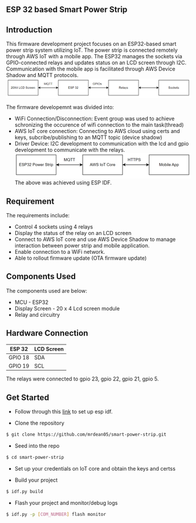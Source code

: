 <h2> ESP 32 based Smart Power Strip <h2>

## Introduction
This firmware development project focuses on an ESP32-based smart power strip system utilizing IoT. The power strip is connected remotely through AWS IoT with a mobile app. The ESP32 manages the sockets via GPIO-connected relays and updates status on an LCD screen through I2C. Communication with the mobile app is facilitated through AWS Device Shadow and MQTT protocols.
![local.conf file](image.png)

The firmware developemnt was divided into:
* WiFi Connection/Disconnection:  Event group was used to achieve schronizing the occurence of wifi connection to the main task(thread)
* AWS IoT core connection: Connecting to AWS cloud using certs and keys, subcribe/publishing to an MQTT topic (device shadow)
* Driver Device: I2C development to communication with the lcd and gpio development to communicate with the relays.
![alt text](image-1.png)
The above was achieved using ESP IDF.

## Requirement
The requirements include:
* Control 4 sockets using 4 relays
* Display the status of the relay on an LCD screen
* Connect to AWS IoT core and use AWS Device Shadow to manage interaction between power strip and  mobile application.
* Enable connection to a WiFi network.
* Able to rollout firmware update (OTA firmware update)

## Components Used 
The components used are below:
* MCU - ESP32
* Display Screen - 20 x 4 Lcd screen module
* Relay and circuitry

## Hardware Connection

| ESP 32      | LCD Screen                                   |
|-------------|----------------------------------------------|
| GPIO 18     | SDA                                          |
| GPIO 19     | SCL                                          |

The relays were connected to gpio 23, gpio 22, gpio 21, gpio 5.

## Get Started
- Follow through this [link](https://docs.espressif.com/projects/esp-idf/en/stable/esp32/get-started/index.html) to set up esp idf.

- Clone the repository 
```bash
$ git clone https://github.com/mrdean05/smart-power-strip.git
```

- Seed into the repo
```bash
$ cd smart-power-strip
```

- Set up your credentials on IoT core and obtain the keys and certss

- Build your project
```bash
$ idf.py build
```

- Flash your project and monitor/debug logs
```bash
$ idf.py -p [COM_NUMBER] flash monitor 
```